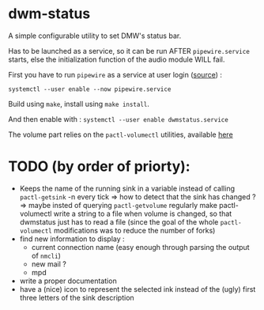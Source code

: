 # dwm-status
A simple configurable utility to set DMW's status bar.

Has to be launched as a service, so it can be run AFTER `pipewire.service` starts, else the initialization function of the audio module WILL fail.

First you have to run `pipewire` as a service at user login ([source](https://wiki.gentoo.org/wiki/PipeWire#Starting_PipeWire_with_user_session)) :

`systemctl --user enable --now pipewire.service`


Build using `make`, install using `make install`.

And then enable with :
`systemctl --user enable dwmstatus.service`

The volume part relies on the `pactl-volumectl` utilities, available [here](https://github.com/etienne-lelouet/pactl-volumectl)

# TODO (by order of priorty):
- Keeps the name of the running sink in a variable instead of calling `pactl-getsink` -n every tick => how to detect that the sink has changed ? => maybe insted of querying `pactl-getvolume` regularly make pactl-volumectl write a string to a file when volume is changed, so that dwmstatus just has to read a file (since the goal of the whole `pactl-volumectl` modifications was to reduce the number of forks)
- find new information to display : 
  - current connection name (easy enough through parsing the output of `nmcli`)
  - new mail ?
  - mpd
- write a proper documentation
- have a (nice) icon to represent the selected ink instead of the (ugly) first three letters of the sink description